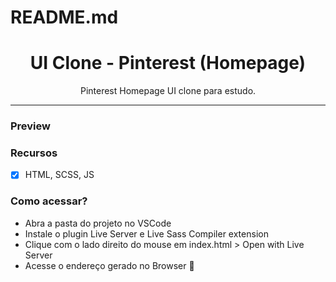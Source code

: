 # README.md

<h1 align="center">UI Clone - Pinterest (Homepage)</h1> 
<p align="center">Pinterest Homepage UI clone para estudo.</p>

<hr/>

### Preview



### Recursos 
- [x]  HTML, SCSS, JS

### Como acessar?
- Abra a pasta do projeto no VSCode
- Instale o plugin Live Server e Live Sass Compiler extension
- Clique com o lado direito do mouse em index.html > Open with Live Server
- Acesse o endereço gerado no Browser 🚀

